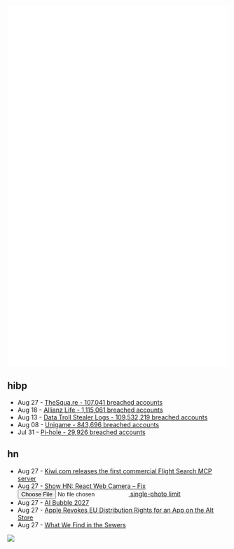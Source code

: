 ![Metrics](https://raw.githubusercontent.com/phixion/phixion/master/metrics.svg)

## hibp

<!--
for https://github.com/phixion/phixion/blob/main/.github/workflows/feeds.yml
-->
<!--START_SECTION:haveibeenpwnd-->
- Aug 27 - [TheSqua.re - 107,041 breached accounts](https://haveibeenpwned.com/Breach/TheSquare)
- Aug 18 - [Allianz Life - 1,115,061 breached accounts](https://haveibeenpwned.com/Breach/AllianzLife)
- Aug 13 - [Data Troll Stealer Logs - 109,532,219 breached accounts](https://haveibeenpwned.com/Breach/DataTrollStealerLogs)
- Aug 08 - [Unigame - 843,696 breached accounts](https://haveibeenpwned.com/Breach/Unigame)
- Jul 31 - [Pi-hole - 29,926 breached accounts](https://haveibeenpwned.com/Breach/ThePi-Hole)
<!--END_SECTION:haveibeenpwnd-->

## hn

<!--
for https://github.com/phixion/phixion/blob/main/.github/workflows/feeds.yml
-->
<!--START_SECTION:hn-->
- Aug 27 - [Kiwi.com releases the first commercial Flight Search MCP server](https://mcp-install-instructions.alpic.cloud/servers/kiwi-com-flight-search)
- Aug 27 - [Show HN: React Web Camera – Fix <input type=file> single-photo limit](https://shivantra.com/react-web-camera/)
- Aug 27 - [AI Bubble 2027](https://www.wheresyoured.at/ai-bubble-2027/)
- Aug 27 - [Apple Revokes EU Distribution Rights for an App on the Alt Store](https://torrentfreak.com/apple-revokes-eu-distribution-rights-for-torrent-client-developer-left-in-the-dark/)
- Aug 27 - [What We Find in the Sewers](https://www.asimov.press/p/sewers)
<!--END_SECTION:hn-->

<!--
for https://yhype.me
-->
![](https://hit.yhype.me/github/profile?user_id=13013670)
